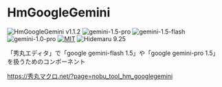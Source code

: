# HmGoogleGemini

![HmGoogleGemini v1.1.2](https://img.shields.io/badge/HmGoogleGemini-v1.1.2-6479ff.svg)
![gemini-1.5-pro](https://img.shields.io/badge/gemini-1.5_pro-6479ff.svg)
![gemini-1.5-flash](https://img.shields.io/badge/gemini-1.5_flash-6479ff.svg)
![gemini-1.0-pro](https://img.shields.io/badge/gemini-1.0_pro-6479ff.svg)
[![MIT](https://img.shields.io/badge/license-MIT-blue.svg?style=flat)](LICENSE)
![Hidemaru 9.25](https://img.shields.io/badge/Hidemaru-v9.25-6479ff.svg)

「秀丸エディタ」で「google gemini-flash 1.5」や「google gemini-pro 1.5」を扱うためのコンポーネント

https://秀丸マクロ.net/?page=nobu_tool_hm_googlegemini
